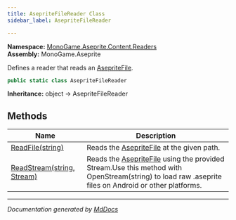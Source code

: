 ```yaml
---
title: AsepriteFileReader Class
sidebar_label: AsepriteFileReader

---
```


**Namespace:** [MonoGame.Aseprite.Content.Readers](../)  
**Assembly:** MonoGame.Aseprite

Defines a reader that reads an [AsepriteFile](../../../AsepriteFile/).

```csharp
public static class AsepriteFileReader
```

**Inheritance:** object → AsepriteFileReader

## Methods

| Name                                                | Description                                                                                                                                                                            |
| --------------------------------------------------- | -------------------------------------------------------------------------------------------------------------------------------------------------------------------------------------- |
| [ReadFile(string)](Methods/ReadFile.md)             | Reads the [AsepriteFile](../../../AsepriteFile/) at the given path.                                                                                                            |
| [ReadStream(string, Stream)](Methods/ReadStream.md) | Reads the [AsepriteFile](../../../AsepriteFile/) using the provided Stream.Use this method with OpenStream(string) to load raw .aseprite files on Android  or other platforms. |

___

*Documentation generated by [MdDocs](https://github.com/ap0llo/mddocs)*
